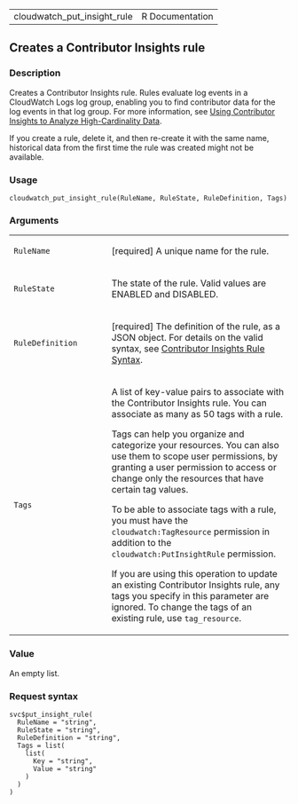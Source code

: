 <table style="width: 100%;">
<tbody>
<tr class="odd">
<td>cloudwatch_put_insight_rule</td>
<td style="text-align: right;">R Documentation</td>
</tr>
</tbody>
</table>

## Creates a Contributor Insights rule

### Description

Creates a Contributor Insights rule. Rules evaluate log events in a
CloudWatch Logs log group, enabling you to find contributor data for the
log events in that log group. For more information, see [Using
Contributor Insights to Analyze High-Cardinality
Data](https://docs.aws.amazon.com/AmazonCloudWatch/latest/monitoring/ContributorInsights.html).

If you create a rule, delete it, and then re-create it with the same
name, historical data from the first time the rule was created might not
be available.

### Usage

    cloudwatch_put_insight_rule(RuleName, RuleState, RuleDefinition, Tags)

### Arguments

<table>
<colgroup>
<col style="width: 35%" />
<col style="width: 65%" />
</colgroup>
<tbody>
<tr class="odd">
<td><code
id="cloudwatch_put_insight_rule_:_RuleName">RuleName</code></td>
<td><p>[required] A unique name for the rule.</p></td>
</tr>
<tr class="even">
<td><code
id="cloudwatch_put_insight_rule_:_RuleState">RuleState</code></td>
<td><p>The state of the rule. Valid values are ENABLED and
DISABLED.</p></td>
</tr>
<tr class="odd">
<td><code
id="cloudwatch_put_insight_rule_:_RuleDefinition">RuleDefinition</code></td>
<td><p>[required] The definition of the rule, as a JSON object. For
details on the valid syntax, see <a
href="https://docs.aws.amazon.com/AmazonCloudWatch/latest/monitoring/ContributorInsights-RuleSyntax.html">Contributor
Insights Rule Syntax</a>.</p></td>
</tr>
<tr class="even">
<td><code id="cloudwatch_put_insight_rule_:_Tags">Tags</code></td>
<td><p>A list of key-value pairs to associate with the Contributor
Insights rule. You can associate as many as 50 tags with a rule.</p>
<p>Tags can help you organize and categorize your resources. You can
also use them to scope user permissions, by granting a user permission
to access or change only the resources that have certain tag values.</p>
<p>To be able to associate tags with a rule, you must have the
<code>cloudwatch:TagResource</code> permission in addition to the
<code>cloudwatch:PutInsightRule</code> permission.</p>
<p>If you are using this operation to update an existing Contributor
Insights rule, any tags you specify in this parameter are ignored. To
change the tags of an existing rule, use
<code>tag_resource</code>.</p></td>
</tr>
</tbody>
</table>

### Value

An empty list.

### Request syntax

    svc$put_insight_rule(
      RuleName = "string",
      RuleState = "string",
      RuleDefinition = "string",
      Tags = list(
        list(
          Key = "string",
          Value = "string"
        )
      )
    )
